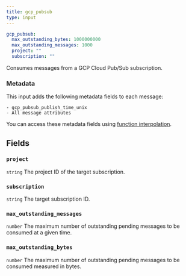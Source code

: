 ```yaml
---
title: gcp_pubsub
type: input
---
```


```yaml
gcp_pubsub:
  max_outstanding_bytes: 1000000000
  max_outstanding_messages: 1000
  project: ""
  subscription: ""
```

Consumes messages from a GCP Cloud Pub/Sub subscription.

### Metadata

This input adds the following metadata fields to each message:

``` text
- gcp_pubsub_publish_time_unix
- All message attributes
```

You can access these metadata fields using
[function interpolation](/docs/configuration/interpolation#metadata).

## Fields

### `project`

`string` The project ID of the target subscription.
### `subscription`

`string` The target subscription ID.
### `max_outstanding_messages`

`number` The maximum number of outstanding pending messages to be consumed at a given time.
### `max_outstanding_bytes`

`number` The maximum number of outstanding pending messages to be consumed measured in bytes.
